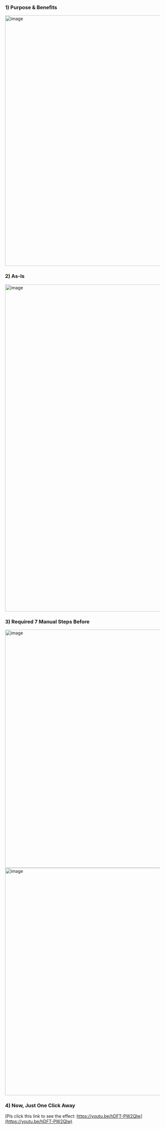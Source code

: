 ### 1) Purpose & Benefits
<img width="1799" height="812" alt="image" src="https://github.com/user-attachments/assets/35ead45d-bb7a-4b96-aeed-7c7b28d91720" />

### 2) As-Is
<img width="801" height="1060" alt="image" src="https://github.com/user-attachments/assets/4d6c4e98-5c44-43ac-948e-1910e23acb4c" />

### 3) Required 7 Manual Steps Before
<img width="1336" height="772" alt="image" src="https://github.com/user-attachments/assets/7151c052-1237-4c0a-964e-94c28889cc85" />
<img width="1075" height="737" alt="image" src="https://github.com/user-attachments/assets/1b573f70-b4cf-41b4-94eb-395b39eb7160" />

### 4) Now, Just One Click Away
[Pls click this link to see the effect: https://youtu.be/hDFT-PW2QIw](https://youtu.be/hDFT-PW2QIw)
